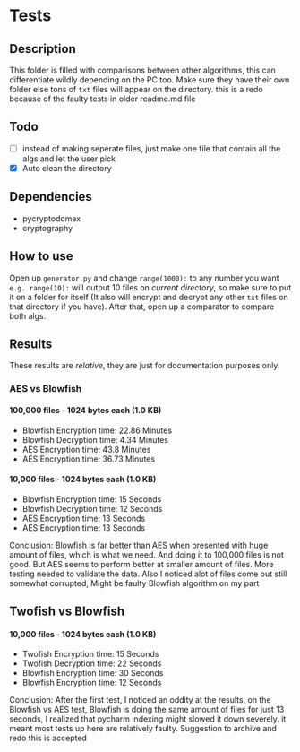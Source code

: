 # Tests

## Description
This folder is filled with comparisons between other algorithms, this can differentiate wildly depending on the PC too. Make sure they have their own folder else tons of `txt` files will appear on the directory. this is a redo because of the faulty tests in older readme.md file

## Todo
- [ ] instead of making seperate files, just make one file that contain all the algs and let the user pick
- [X] Auto clean the directory

## Dependencies
- pycryptodomex
- cryptography

## How to use
Open up `generator.py` and change `range(1000):` to any number you want `e.g. range(10):` will output 10 files on *current directory*, so make sure to put it on a folder for itself (It also will encrypt and decrypt any other `txt` files on that directory if you have). After that, open up a comparator to compare both algs.

## Results
These results are *relative*, they are just for documentation purposes only.

### AES vs Blowfish
#### 100,000 files - 1024 bytes each (1.0 KB)



- Blowfish Encryption time: 22.86 Minutes
- Blowfish Decryption time: 4.34 Minutes
- AES Encryption time: 43.8 Minutes
- AES Encryption time: 36.73 Minutes

#### 10,000 files - 1024 bytes each (1.0 KB)



- Blowfish Encryption time: 15 Seconds
- Blowfish Decryption time: 12 Seconds
- AES Encryption time: 13 Seconds
- AES Encryption time: 13 Seconds

Conclusion: Blowfish is far better than AES when presented with huge amount of files, which is what we need. And doing it to 100,000 files is not good. But AES seems to perform better at smaller amount of files. More testing needed to validate the data. Also I noticed alot of files come out still somewhat corrupted, Might be faulty Blowfish algorithm on my part

## Twofish vs Blowfish

#### 10,000 files -  1024 bytes each (1.0 KB)



- Twofish Encryption time: 15 Seconds
- Twofish Decryption time: 22 Seconds
- Blowfish Encryption time: 30 Seconds
- Blowfish Encryption time: 12 Seconds

Conclusion: After the first test, I noticed an oddity at the results, on the Blowfish vs AES test, Blowfish is doing the same amount of files for just 13 seconds, I realized that pycharm indexing might slowed it down severely. it meant most tests up here are relatively faulty. Suggestion to archive and redo this is accepted
